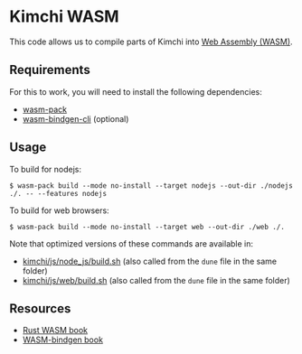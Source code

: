 # Kimchi WASM

This code allows us to compile parts of Kimchi into [Web Assembly (WASM)](https://webassembly.org/).

## Requirements

For this to work, you will need to install the following dependencies:

- [wasm-pack](https://rustwasm.github.io/wasm-pack/installer/)
- [wasm-bindgen-cli](https://rustwasm.github.io/docs/wasm-bindgen/reference/cli.html) (optional)

## Usage

To build for nodejs:

```console
$ wasm-pack build --mode no-install --target nodejs --out-dir ./nodejs ./. -- --features nodejs
```

To build for web browsers:

```console
$ wasm-pack build --mode no-install --target web --out-dir ./web ./.
```

Note that optimized versions of these commands are available in:

- [kimchi/js/node_js/build.sh](../js/node_js/build.sh) (also called from the `dune` file in the same folder)
- [kimchi/js/web/build.sh](../js/web/build.sh) (also called from the `dune` file in the same folder)

## Resources

- [Rust WASM book](https://rustwasm.github.io/docs/book/game-of-life/hello-world.html)
- [WASM-bindgen book](https://rustwasm.github.io/docs/wasm-bindgen/)
